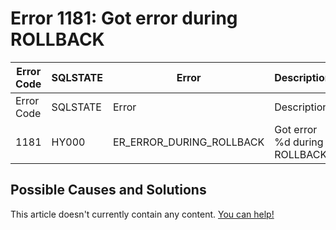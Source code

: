 
# Error 1181: Got error during ROLLBACK


| Error Code | SQLSTATE | Error | Description |
| --- | --- | --- | --- |
| Error Code | SQLSTATE | Error | Description |
| 1181 | HY000 | ER_ERROR_DURING_ROLLBACK | Got error %d during ROLLBACK |




## Possible Causes and Solutions


This article doesn't currently contain any content. [You can help!](/en/writing-and-editing-knowledge-base-articles/)

